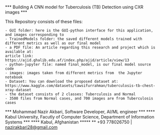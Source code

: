 *** Building A CNN model for Tuberculosis (TB) Detection using CXR images ***

This Repository consists of these files:

	- GUI folder: here is the GUI-python interface for this application, and images corresponding to
	- TrainedModels folder: the saved different models trained with different metrics as well as our final model
	- a PDF file: An article regarding this research and project which is available at:
	article link: https://ajid.ghalib.edu.af/index.php/ajid/article/view/13
	- python-jupyter file: named final_model, is our final model source code
	- images: images taken from different metrics from  the Jupyter notebook
	- Dataset: You can download the proposed dataset at:
	https://www.kaggle.com/datasets/tawsifurrahman/tuberculosis-tb-chest-xray-dataset
	- the dataset consists of 2 classes: Tuberculosis and Normal
	- 3500 files from Normal cases, and 700 images are from Tuberculosis cases


*** Mohammad Nazir Akbari, Software Developer, AI/ML engineer ***
**** Kabul University, Facutly of Computer Science, Department of Information Systems ***
**** Kabul, Afghanistan *****
** +93 778026750 | nazirakbari28@gmail.com
